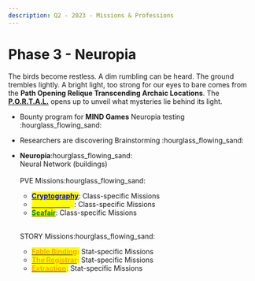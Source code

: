 ```yaml
---
description: Q2 - 2023 - Missions & Professions
---
```


# Phase 3 - Neuropia

The birds become restless. A dim rumbling can be heard. The ground trembles lightly. A bright light, too strong for our eyes to bare comes from the **Path Opening Relique Transcending Archaic Locations**. The [**P.O.R.T.A.L.**](../../learn/game-basics/neuropia/p.o.r.t.a.l..md) opens up to unveil what mysteries lie behind its light.

* Bounty program for **MIND Games** Neuropia testing :hourglass\_flowing\_sand:
* Researchers are discovering Brainstorming :hourglass\_flowing\_sand:
*   **Neuropia**:hourglass\_flowing\_sand:\
    Neural Network (buildings)\
    \
    PVE Missions:hourglass\_flowing\_sand:

    * [<mark style="color:blue;">**Cryptography**</mark>](../../learn/game-basics/neuropia/missions.md#cryptography): Class-specific Missions
    * [<mark style="color:yellow;">**Soul Casting**</mark>](../../learn/game-basics/neuropia/missions.md#soul-casting): Class-specific Missions
    * [<mark style="color:green;">**Seafair**</mark>](../../learn/game-basics/neuropia/missions.md#seafair): Class-specific Missions

    \
    STORY Missions:hourglass\_flowing\_sand:

    * [<mark style="color:orange;">**Fable Binding**</mark>](../../learn/game-basics/neuropia/missions.md#fable-binding)<mark style="color:orange;">**:**</mark> Stat-specific Missions
    * [<mark style="color:orange;">**The Registrar**</mark>](../../learn/game-basics/neuropia/missions.md#the-registrar)<mark style="color:orange;">**:**</mark> Stat-specific Missions
    * [<mark style="color:orange;">**Extraction**</mark>](../../learn/game-basics/neuropia/missions.md#extraction)<mark style="color:orange;">**:**</mark> Stat-specific Missions
